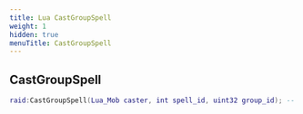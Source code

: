 ```yaml
---
title: Lua CastGroupSpell
weight: 1
hidden: true
menuTitle: CastGroupSpell
---
```

## CastGroupSpell
```lua
raid:CastGroupSpell(Lua_Mob caster, int spell_id, uint32 group_id); -- void
```